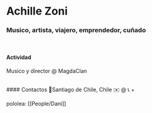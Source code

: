 # Achille Zoni
### Musico, artista, viajero, emprendedor, cuñado
<br>

#### Actividad
Musico y director @ MagdaClan

<br>
#### Contactos
📍Santiago de Chile, Chile
✉️ @
📞 +

pololea: [[People/Dani]]
